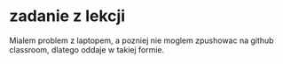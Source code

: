 # zadanie z lekcji
Mialem problem z laptopem, a pozniej nie moglem zpushowac na github classroom, dlatego oddaje w takiej formie.
